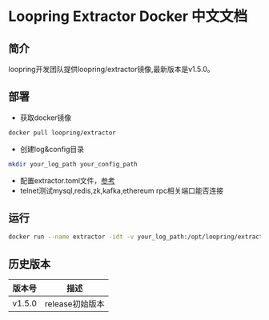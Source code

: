 # Loopring Extractor Docker 中文文档

## 简介
loopring开发团队提供loopring/extractor镜像,最新版本是v1.5.0。<br>

## 部署
* 获取docker镜像
```bash
docker pull loopring/extractor
```
* 创建log&config目录
```bash
mkdir your_log_path your_config_path
```
* 配置extractor.toml文件，[参考](https://loopring.github.io/extractor/EXTRACTOR_DOCUMENT_CN)
* telnet测试mysql,redis,zk,kafka,ethereum rpc相关端口能否连接

## 运行
```bash
docker run --name extractor -idt -v your_log_path:/opt/loopring/extractor/log -v your_config_path:/opt/loopring/extractor/config loopring/extractor:latest --config=/opt/loopring/extractor/config/extractor.toml /bin/bash
```

## 历史版本
| 版本号         | 描述         |
|---------------|-------------|
|v1.5.0         |release初始版本|